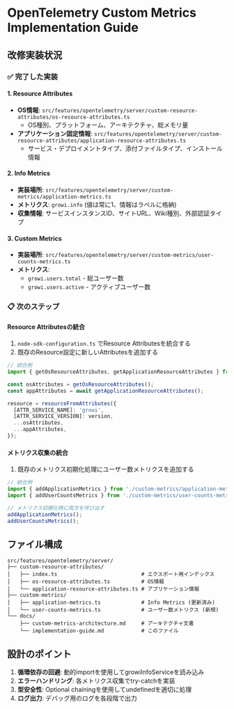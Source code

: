 # OpenTelemetry Custom Metrics Implementation Guide

## 改修実装状況

### ✅ 完了した実装

#### 1. Resource Attributes
- **OS情報**: `src/features/opentelemetry/server/custom-resource-attributes/os-resource-attributes.ts`
  - OS種別、プラットフォーム、アーキテクチャ、総メモリ量
- **アプリケーション固定情報**: `src/features/opentelemetry/server/custom-resource-attributes/application-resource-attributes.ts`
  - サービス・デプロイメントタイプ、添付ファイルタイプ、インストール情報

#### 2. Info Metrics
- **実装場所**: `src/features/opentelemetry/server/custom-metrics/application-metrics.ts`
- **メトリクス**: `growi.info` (値は常に1、情報はラベルに格納)
- **収集情報**: サービスインスタンスID、サイトURL、Wiki種別、外部認証タイプ

#### 3. Custom Metrics
- **実装場所**: `src/features/opentelemetry/server/custom-metrics/user-counts-metrics.ts`
- **メトリクス**: 
  - `growi.users.total` - 総ユーザー数
  - `growi.users.active` - アクティブユーザー数

### 📋 次のステップ

#### Resource Attributesの統合
1. `node-sdk-configuration.ts` でResource Attributesを統合する
2. 既存のResource設定に新しいAttributesを追加する

```typescript
// 統合例
import { getOsResourceAttributes, getApplicationResourceAttributes } from './custom-resource-attributes';

const osAttributes = getOsResourceAttributes();
const appAttributes = await getApplicationResourceAttributes();

resource = resourceFromAttributes({
  [ATTR_SERVICE_NAME]: 'growi',
  [ATTR_SERVICE_VERSION]: version,
  ...osAttributes,
  ...appAttributes,
});
```

#### メトリクス収集の統合
1. 既存のメトリクス初期化処理にユーザー数メトリクスを追加する

```typescript
// 統合例
import { addApplicationMetrics } from './custom-metrics/application-metrics';
import { addUserCountsMetrics } from './custom-metrics/user-counts-metrics';

// メトリクス初期化時に両方を呼び出す
addApplicationMetrics();
addUserCountsMetrics();
```

## ファイル構成

```
src/features/opentelemetry/server/
├── custom-resource-attributes/
│   ├── index.ts                           # エクスポート用インデックス
│   ├── os-resource-attributes.ts          # OS情報
│   └── application-resource-attributes.ts # アプリケーション情報
├── custom-metrics/
│   ├── application-metrics.ts             # Info Metrics (更新済み)
│   └── user-counts-metrics.ts             # ユーザー数メトリクス (新規)
└── docs/
    ├── custom-metrics-architecture.md     # アーキテクチャ文書
    └── implementation-guide.md            # このファイル
```

## 設計のポイント

1. **循環依存の回避**: 動的importを使用してgrowiInfoServiceを読み込み
2. **エラーハンドリング**: 各メトリクス収集でtry-catchを実装
3. **型安全性**: Optional chainingを使用してundefinedを適切に処理
4. **ログ出力**: デバッグ用のログを各段階で出力
